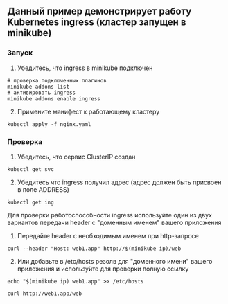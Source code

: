 ## Данный пример демонстрирует работу Kubernetes ingress (кластер запущен в minikube) ##

### Запуск ###
1. Убедитесь, что ingress в minikube подключен

```
# проверка подключенных плагинов
minikube addons list
# активировать ingress
minikube addons enable ingress
```

2. Примените манифест к работающему кластеру
```
kubectl apply -f nginx.yaml
```
### Проверка ###
1. Убедитесь, что сервис ClusterIP создан
```
kubectl get svc
```
2. Убедитесь что ingress получил адрес (адрес должен быть присвоен в поле ADDRESS)
```
kubectl get ing
```
Для проверки работоспособности ingress используйте один из двух вариантов передачи header
с "доменным именем" вашего приложения
1. Передайте header с необходимым именем при http-запросе
```
curl --header "Host: web1.app" http://$(minikube ip)/web
```
2. Или добавьте в /etc/hosts резолв для "доменного имени" вашего приложения и используйте для проверки полную ссылку
```
echo "$(minikube ip) web1.app" >> /etc/hosts

curl http://web1.app/web
```
